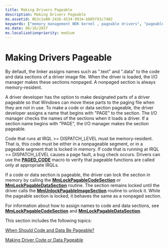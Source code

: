 ```yaml
---
title: Making Drivers Pageable
description: Making Drivers Pageable
ms.assetid: 0b3c1e00-2416-4534-9934-bb05f91c7482
keywords: ["memory management WDK kernel , pageable drivers", "pageable drivers WDK kernel", "pageable drivers WDK kernel , about pageable drivers", "paged out drivers WDK kernel"]
ms.date: 06/16/2017
ms.localizationpriority: medium
---
```


# Making Drivers Pageable





By default, the linker assigns names such as ".text" and ".data" to the code and data sections of a driver image file. When the driver is loaded, the I/O manager makes these sections nonpaged. A nonpaged section is always memory-resident.

A driver developer has the option to make designated parts of a driver pageable so that Windows can move these parts to the paging file when they are not in use. To make a code or data section pageable, the driver developer assigns a name that begins with "PAGE" to the section. The I/O manager checks the names of the sections when it loads a driver. If a section name begins with "PAGE", the I/O manager makes the section pageable.

Code that runs at IRQL &gt;= DISPATCH\_LEVEL must be memory-resident. That is, this code must be either in a nonpageable segment, or in a pageable segment that is locked in memory. If code that is running at IRQL &gt;= DISPATCH\_LEVEL causes a page fault, a bug check occurs. Drivers can use the [**PAGED\_CODE**](./mm-bad-pointer.md) macro to verify that pageable functions are called only at appropriate IRQLs.

If a code or data section is pageable, the driver can lock the section in memory by calling the [**MmLockPagableCodeSection**](/windows-hardware/drivers/ddi/wdm/nf-wdm-mmlockpagablecodesection) or [**MmLockPagableDataSection**](/windows-hardware/drivers/ddi/wdm/nf-wdm-mmlockpagabledatasection) routine. The section remains locked until the driver calls the [**MmUnlockPagableImageSection**](/windows-hardware/drivers/ddi/wdm/nf-wdm-mmunlockpagableimagesection) routine to unlock it. While the pageable section is locked, it behaves the same as a nonpaged section.

For information about how to assign names to code and data sections, see [**MmLockPagableCodeSection**](/windows-hardware/drivers/ddi/wdm/nf-wdm-mmlockpagablecodesection) and [**MmLockPagableDataSection**](/windows-hardware/drivers/ddi/wdm/nf-wdm-mmlockpagabledatasection).

This section includes the following topics:

[When Should Code and Data Be Pageable?](when-should-code-and-data-be-pageable-.md)

[Making Driver Code or Data Pageable](detecting-code-that-can-be-pageable.md)

 

